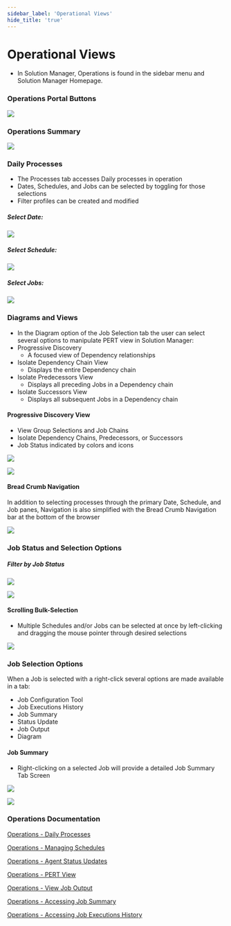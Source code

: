 ```yaml
---
sidebar_label: 'Operational Views'
hide_title: 'true'
---
```


# Operational Views

* In Solution Manager, Operations is found in the sidebar menu and Solution Manager Homepage.

### Operations Portal Buttons

![](../static/img/operationalportalbuttons.png)

### Operations Summary

![](../static/img/operations_summary.png)

### Daily Processes

* The Processes tab accesses Daily processes in operation
* Dates, Schedules, and Jobs can be selected by toggling for those selections
* Filter profiles can be created and modified

##### Select Date:  

![](../static/img/Picture67-37bec6bc9cc00c8ace66b66993d2e96f.png)

##### Select Schedule:    

![](../static/img/Picture68-bacd77a8b34b14d30a9ab028c2457ea8.png)

##### Select Jobs:    

![](../static/img/Picture69-286ed46caffe97754a98be624a7227af.png)

### Diagrams and Views

* In the Diagram option of the Job Selection tab the user can select several options to manipulate PERT view in Solution Manager:  
* Progressive Discovery    
  * A focused view of Dependency relationships  
* Isolate Dependency Chain View  
  * Displays the entire Dependency chain  
* Isolate Predecessors View  
  * Displays all preceding Jobs in a Dependency chain  
* Isolate Successors View  
  * Displays all subsequent Jobs in a Dependency chain  

#### Progressive Discovery View

* View Group Selections and Job Chains
* Isolate Dependency Chains, Predecessors, or Successors
* Job Status indicated by colors and icons 

![](../static/img/Picture80-b11a153ec708bb757f6c691ab79add51.png)

![](../static/img/Picture81-941b919da3aadf1a019a850aac8b73d4.png)

#### Bread Crumb Navigation

In addition to selecting processes through the primary Date, Schedule, and Job panes, Navigation is also simplified with the Bread Crumb Navigation bar at the bottom of the browser 

![](../static/img/Picture82-1c6e04072f07bc2b673693e37d2bcc2a.png)

### Job Status and Selection Options

##### Filter by Job Status  

![](../static/img/Picture70-673f7c889f68563fd5218f732b39335e.png)

![](../static/img/Picture71-644a578353f40666191d94f5d021c8dc.png)

#### Scrolling Bulk-Selection

* Multiple Schedules and/or Jobs can be selected at once by left-clicking and dragging the mouse pointer through desired selections

![](../static/img/scrolling_bulk_selection.png)

### Job Selection Options

When a Job is selected with a right-click several options are made available in a tab:

* Job Configuration Tool
* Job Executions History
* Job Summary
* Status Update
* Job Output
* Diagram

#### Job Summary

* Right-clicking on a selected Job will provide a detailed Job Summary Tab Screen  

![](../static/img/job_summary.png)

![](../static/img/Picture74-6f0202410e79f9a7b9d35f2c13cb2586.png)

### Operations Documentation

[Operations - Daily Processes](https://help.smatechnologies.com/opcon/core/Files/UI/Solution-Manager/Managing-Daily-Processes)

[Operations - Managing Schedules](https://help.smatechnologies.com/opcon/core/Files/UI/Solution-Manager/Managing-Schedules)

[Operations - Agent Status Updates](https://help.smatechnologies.com/opcon/core/Files/UI/Solution-Manager/Performing-Agent-Status-Updates)

[Operations - PERT View](https://help.smatechnologies.com/opcon/core/Files/UI/Solution-Manager/Using-PERT-View)

[Operations - View Job Output](https://help.smatechnologies.com/opcon/core/Files/UI/Solution-Manager/Viewing-Job-Output)

[Operations - Accessing Job Summary](https://help.smatechnologies.com/opcon/core/Files/UI/Solution-Manager/Accessing-Job-Summary)

[Operations - Accessing Job Executions History](https://help.smatechnologies.com/opcon/core/Files/UI/Solution-Manager/Accessing-Job-Executions-History)